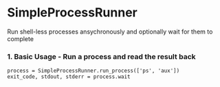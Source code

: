 # SimpleProcessRunner

Run shell-less processes ansychronously and optionally wait for them to complete

### 1. Basic Usage - Run a process and read the result back

```
process = SimpleProcessRunner.run_process(['ps', 'aux'])
exit_code, stdout, stderr = process.wait
```